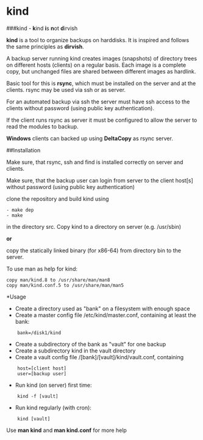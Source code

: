 # kind
###kind - **k**ind **i**s **n**ot **d**irvish

**kind** is a tool to organize backups on harddisks. 
It is inspired and follows the same principles as **dirvish**.

A backup server running kind creates images (snapshots) of 
directory trees on different hosts (clients) on a regular basis. 
Each image is a complete copy, but unchanged files are 
shared between different images as hardlink. 

Basic tool for this is **rsync**, which must be installed on the 
server and at the clients. rsync may be used via ssh or as server.

For an automated backup via ssh the server must have ssh access 
to the clients without password (using public key authentication).

If the client runs rsync as server it must be configured to allow the
server to read the modules to backup. 

**Windows** clients can backed up using **DeltaCopy** as rsync server.

##Installation

Make sure, that rsync, ssh and find is installed correctly on server and clients.

Make sure, that the backup user can login from server to the client host[s] without password (using public key authentication)

clone the repository and build kind using
```
- make dep
- make 
```
in the directory src. Copy kind to a directory on server (e.g. /usr/sbin)

**or**

copy the statically linked binary (for x86-64) from directory bin to the server.

To use man as help for kind:
```
copy man/kind.8 to /usr/share/man/man8
copy man/kind.conf.5 to /usr/share/man/man5
```

*Usage
- Create a directory used as "bank" on a filesystem with enough space
- Create a master config file /etc/kind/master.conf, containing at least the bank:
```
    bank=/disk1/kind
```
- Create a subdirectory of the bank as "vault" for one backup
- Create a subdirectory kind in the vault directory
- Create a vault config file /[bank]/[vault]/kind/vault.conf, containing
```
    host=[client host]
    user=[backup user]
```
- Run kind (on server) first time:
```
    kind -f [vault]
```
- Run kind regularly (with cron):
```
    kind [vault]
```

Use **man kind** and **man kind.conf** for more help
